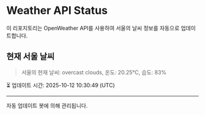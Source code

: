
# Weather API Status

이 리포지토리는 OpenWeather API를 사용하여 서울의 날씨 정보를 자동으로 업데이트합니다.

## 현재 서울 날씨
> 서울의 현재 날씨: overcast clouds, 온도: 20.25°C, 습도: 83%

⏳ 업데이트 시간: 2025-10-12 10:30:49 (UTC)

---
자동 업데이트 봇에 의해 관리됩니다.

